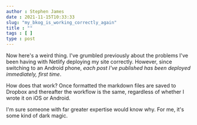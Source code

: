 ```yaml
---
author : Stephen James
date : 2021-11-15T10:33:33
slug: "my_bkog_is_working_correctly_again" 
title : ""
tags : [ ]
type : post
---
```

Now here's a weird thing. I've grumbled previously about the problems I've been having with Netlify deploying my site correctly. However, since switching to an Android phone, *each post I've published has been deployed immediately, first time*.

How does that work? Once formatted the markdown files are saved to Dropbox and thereafter the workflow is the same, regardless of whether I wrote it on iOS or Android. 

I'm sure someone with far greater expertise would know why. For me, it's some kind of dark magic.
